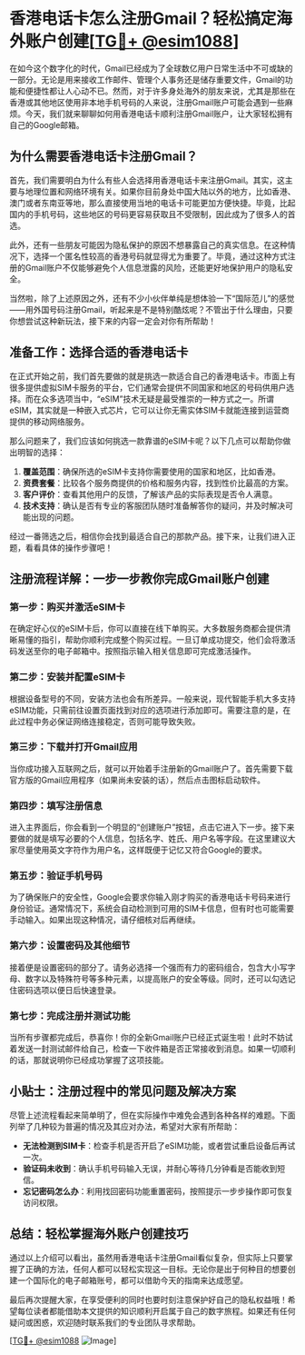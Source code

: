 # 香港电话卡怎么注册Gmail？轻松搞定海外账户创建[[TG💪+ @esim1088](https://t.me/s/esim1088)]

在如今这个数字化的时代，Gmail已经成为了全球数亿用户日常生活中不可或缺的一部分。无论是用来接收工作邮件、管理个人事务还是储存重要文件，Gmail的功能和便捷性都让人心动不已。然而，对于许多身处海外的朋友来说，尤其是那些在香港或其他地区使用非本地手机号码的人来说，注册Gmail账户可能会遇到一些麻烦。今天，我们就来聊聊如何用香港电话卡顺利注册Gmail账户，让大家轻松拥有自己的Google邮箱。

## 为什么需要香港电话卡注册Gmail？

首先，我们需要明白为什么有些人会选择用香港电话卡来注册Gmail。其实，这主要与地理位置和网络环境有关。如果你目前身处中国大陆以外的地方，比如香港、澳门或者东南亚等地，那么直接使用当地的电话卡可能更加方便快捷。毕竟，比起国内的手机号码，这些地区的号码更容易获取且不受限制，因此成为了很多人的首选。

此外，还有一些朋友可能因为隐私保护的原因不想暴露自己的真实信息。在这种情况下，选择一个匿名性较高的香港号码就显得尤为重要了。毕竟，通过这种方式注册的Gmail账户不仅能够避免个人信息泄露的风险，还能更好地保护用户的隐私安全。

当然啦，除了上述原因之外，还有不少小伙伴单纯是想体验一下“国际范儿”的感觉——用外国号码注册Gmail，听起来是不是特别酷炫呢？不管出于什么理由，只要你想尝试这种新玩法，接下来的内容一定会对你有所帮助！

## 准备工作：选择合适的香港电话卡

在正式开始之前，我们首先要做的就是挑选一款适合自己的香港电话卡。市面上有很多提供虚拟SIM卡服务的平台，它们通常会提供不同国家和地区的号码供用户选择。而在众多选项当中，“eSIM”技术无疑是最受推崇的一种方式之一。所谓eSIM，其实就是一种嵌入式芯片，它可以让你无需实体SIM卡就能连接到运营商提供的移动网络服务。

那么问题来了，我们应该如何挑选一款靠谱的eSIM卡呢？以下几点可以帮助你做出明智的选择：

1. **覆盖范围**：确保所选的eSIM卡支持你需要使用的国家和地区，比如香港。
2. **资费套餐**：比较各个服务商提供的价格和服务内容，找到性价比最高的方案。
3. **客户评价**：查看其他用户的反馈，了解该产品的实际表现是否令人满意。
4. **技术支持**：确认是否有专业的客服团队随时准备解答你的疑问，并及时解决可能出现的问题。

经过一番筛选之后，相信你会找到最适合自己的那款产品。接下来，让我们进入正题，看看具体的操作步骤吧！

## 注册流程详解：一步一步教你完成Gmail账户创建

### 第一步：购买并激活eSIM卡

在确定好心仪的eSIM卡后，你可以直接在线下单购买。大多数服务商都会提供清晰易懂的指引，帮助你顺利完成整个购买过程。一旦订单成功提交，他们会将激活码发送至你的电子邮箱中。按照指示输入相关信息即可完成激活操作。

### 第二步：安装并配置eSIM卡

根据设备型号的不同，安装方法也会有所差异。一般来说，现代智能手机大多支持eSIM功能，只需前往设置页面找到对应的选项进行添加即可。需要注意的是，在此过程中务必保证网络连接稳定，否则可能导致失败。

### 第三步：下载并打开Gmail应用

当你成功接入互联网之后，就可以开始着手注册新的Gmail账户了。首先需要下载官方版的Gmail应用程序（如果尚未安装的话），然后点击图标启动软件。

### 第四步：填写注册信息

进入主界面后，你会看到一个明显的“创建账户”按钮，点击它进入下一步。接下来要做的就是填写必要的个人信息，包括名字、姓氏、用户名等字段。在这里建议大家尽量使用英文字符作为用户名，这样既便于记忆又符合Google的要求。

### 第五步：验证手机号码

为了确保账户的安全性，Google会要求你输入刚才购买的香港电话卡号码来进行身份验证。通常情况下，系统会自动检测到可用的SIM卡信息，但有时也可能需要手动输入。如果出现这种情况，请仔细核对后再继续。

### 第六步：设置密码及其他细节

接着便是设置密码的部分了。请务必选择一个强而有力的密码组合，包含大小写字母、数字以及特殊符号等多种元素，以提高账户的安全等级。同时，还可以勾选记住密码选项以便日后快速登录。

### 第七步：完成注册并测试功能

当所有步骤都完成后，恭喜你！你的全新Gmail账户已经正式诞生啦！此时不妨试着发送一封测试邮件给自己，检查一下收件箱是否正常接收到消息。如果一切顺利的话，那就说明你已经成功掌握了这项技能。

## 小贴士：注册过程中的常见问题及解决方案

尽管上述流程看起来简单明了，但在实际操作中难免会遇到各种各样的难题。下面列举了几种较为普遍的情况及其应对办法，希望对大家有所帮助：

- **无法检测到SIM卡**：检查手机是否开启了eSIM功能，或者尝试重启设备后再试一次。
- **验证码未收到**：确认手机号码输入无误，并耐心等待几分钟看是否能收到短信。
- **忘记密码怎么办**：利用找回密码功能重置密码，按照提示一步步操作即可恢复访问权限。

## 总结：轻松掌握海外账户创建技巧

通过以上介绍可以看出，虽然用香港电话卡注册Gmail看似复杂，但实际上只要掌握了正确的方法，任何人都可以轻松实现这一目标。无论你是出于何种目的想要创建一个国际化的电子邮箱账号，都可以借助今天的指南来达成愿望。

最后再次提醒大家，在享受便利的同时也要时刻注意保护好自己的隐私权益哦！希望每位读者都能借助本文提供的知识顺利开启属于自己的数字旅程。如果还有任何疑问或困惑，欢迎随时联系我们的专业团队寻求帮助。

[[TG💪+ @esim1088](https://t.me/s/esim1088) ![Image](https://i.postimg.cc/4NQfJmqS/Snipaste-2025-05-13-00-14-12.png)]
